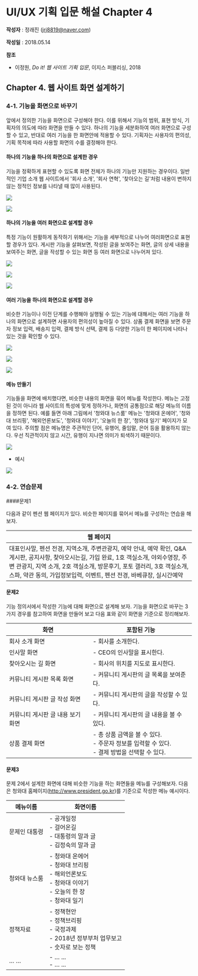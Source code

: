 # UI/UX 기획 입문 해설 Chapter 4

**작성자** : 정래진 (jrj8819@naver.com)

**작성일** : 2018.05.14

**참조**

- 이정원, *Do it! 웹 사이트 기획 입문*, 이지스 퍼블리싱, 2018



## Chapter 4. 웹 사이트 화면 설계하기

### 4-1. 기능을 화면으로 바꾸기

앞에서 정의한 기능을 화면으로 구성해야 한다. 이를 위해서 기능의 범위, 표현 방식, 기획자의 의도에 따라 화면을 만들 수 있다. 하나의 기능을 세분화하여 여러 화면으로 구성할 수 있고, 반대로 여러 기능을 한 화면안에 적용할 수 있다. 기획자는 사용자의 편의성, 기획 목적에 따라 사용할 화면의 수를 결정해야 한다.



#### 하나의 기능을 하나의 화면으로 설계한 경우

기능을 정확하게 표현할 수 있도록 화면 전체가 하나의 기능만 지원하는 경우이다. 일반적인 기업 소개 웹 사이트에서 '회사 소개', '회사 연혁', '찾아오는 길'처럼 내용이 변하지 않는 정적인 정보를 나타낼 때 많이 사용된다.

![](/Users/raejin/ui-ux-planning/img/img33.png)

![](/Users/raejin/ui-ux-planning/img/img34.png)



#### 하나의 기능을 여러 화면으로 설계할 경우

특정 기능이 원활하게 동작하기 위해서는 기능을 세부적으로 나누어 여러화면으로 표현할 경우가 있다. 게시판 기능을 살펴보면, 작성된 글을 보여주는 화면, 글의 상세 내용을 보여주는 화면, 글을 작성할 수 있는 화면 등 여러 화면으로 나누어져 있다.

![](/Users/raejin/ui-ux-planning/img/img35.png)

![](/Users/raejin/ui-ux-planning/img/img36.png)

![](/Users/raejin/ui-ux-planning/img/img37.png)



#### 여러 기능을 하나의 화면으로 설계할 경우

비슷한 기능이나 이전 단계를 수행해야 실행될 수 있는 기능에 대해서는 여러 기능을 하나의 화면으로 설계하면 사용자의 편의성이 높아질 수 있다. 상품 결제 화면을 보면 주문자 정보 입력, 배송지 입력, 결제 방식 선택, 결제 등 다양한 기능이 한 페이지에 나타나 있는 것을 확인할 수 있다.

![](/Users/raejin/ui-ux-planning/img/img38.png)

![](/Users/raejin/ui-ux-planning/img/img39.png)

![](/Users/raejin/ui-ux-planning/img/img40.png)



#### 메뉴 만들기

기능들을 화면에 배치했다면, 비슷한 내용의 화면을 묶어 메뉴를 작성한다. 메뉴는 고정된 것이 아니라 웹 사이트의 특성에 맞게 정하거나, 화면의 공통점으로 해당 메뉴의 이름을 정하면 된다. 예를 들면 아래 그림에서 '청와대 뉴스룸' 메뉴는 '청와대 온에어', '청와대 브리핑', '해외언론보도', '청와대 이야기', '오늘의 한 장', '청와대 일기' 페이지가 모여 있다. 주의할 점은 메뉴명은 주관적인 단어, 유행어, 줄임말, 은어 등을 활용하지 않는다. 우선 직관적이지 않고 시간, 유행이 지나면 의미가 퇴색하기 때문이다.

![](/Users/raejin/ui-ux-planning/img/img41.png)



- 예시

![](/Users/raejin/ui-ux-planning/img/img42.png)





### 4-2. 연습문제

####문제1

다음과 같이 펜션 웹 페이지가 있다. 비슷한 페이지를 묶어서 메뉴를 구성하는 연습을 해보자. 

| 웹 페이지                                                    |
| ------------------------------------------------------------ |
| 대표인사말, 펜션 전경, 지역소개, 주변관광지, 예약 안내, 예약 확인, Q&A게시판, 공지사항, 찾아오시는길, 가입 완료, 1호 객실소개, 야외수영장, 주변 관광지, 지역 소개, 2호 객실소개, 방문후기, 포토 갤러리, 3호 객실소개, 스파, 약관 동의, 가입정보입력, 이벤트, 펜션 전경, 바베큐장, 실시간예약 |

#### 문제2

기능 정의서에서 작성한 기능에 대해 화면으로 설계해 보자. 기능을 화면으로 바꾸는 3가지 경우를 참고하여 화면을 만들어 보고 다음 표와 같이 화면을 기준으로 정리해보자.



| 화면                              | 포함된 기능                                                  |
| --------------------------------- | ------------------------------------------------------------ |
| 회사 소개 화면                    | - 회사를 소개한다.                                           |
| 인사말 화면                       | - CEO의 인사말을 표시한다.                                   |
| 찾아오시는 길 화면                | - 회사의 위치를 지도로 표시한다.                             |
| 커뮤니티 게시판 목록 화면         | - 커뮤니티 게시판의 글 목록을 보여준다.                      |
| 커뮤니티 게시판 글 작성 화면      | - 커뮤니티 게시판의 글을 작성할 수 있다.                     |
| 커뮤니티 게시판 글 내용 보기 화면 | - 커뮤니티 게시판의 글 내용을 볼 수 있다.                    |
| 상품 결제 화면                    | - 총 상품 금액을 볼 수 있다.<br>- 주문자 정보를 입력할 수 있다.<br>- 결제 방법을 선택할 수 있다. |



#### 문제3

문제 2에서 설계한 화면에 대해 비슷한 기능을 하는 화면들을 메뉴를 구성해보자. 다음은 청와대 홈페이지(http://www.president.go.kr)를 기준으로 작성한 메뉴 예시이다.

| 메뉴이름      | 화면이름                                                     |
| ------------- | ------------------------------------------------------------ |
| 문제인 대통령 | - 공개일정<br>- 걸어온길<br>- 대통령의 말과 글<br>- 김정숙의 말과 글 |
| 청와대 뉴스룸 | - 청와대 온에어<br>- 청와대 브리핑<br>- 해외언론보도<br>- 청와대 이야기<br>- 오늘의 한 장<br>- 청와대 일기 |
| 정책자료      | - 정책현안<br>- 정책브리핑<br>- 국정과제<br>- 2018년 정부부처 업무보고<br>- 숫자로 보는 정책 |
| … …           | - … ...<br>- … ...                                           |

